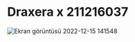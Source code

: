# Draxera x 211216037
![Ekran görüntüsü 2022-12-15 141548](https://user-images.githubusercontent.com/115549368/207847191-1a55de87-98a4-4825-904a-98cfb68da4ed.png)
